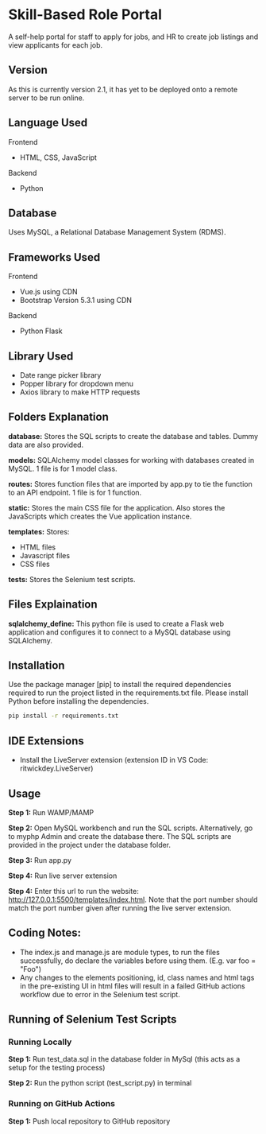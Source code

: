 # Skill-Based Role Portal

A self-help portal for staff to apply for jobs, and HR to create job listings and view applicants for each job. 

## Version 
As this is currently version 2.1, it has yet to be deployed onto a remote server to be run online. 

## Language Used
Frontend
- HTML, CSS, JavaScript

Backend
- Python 

## Database
Uses MySQL, a Relational Database Management System (RDMS).

## Frameworks Used
Frontend
- Vue.js using CDN 
- Bootstrap Version 5.3.1 using CDN

Backend
- Python Flask

## Library Used
- Date range picker library 
- Popper library for dropdown menu
- Axios library to make HTTP requests

## Folders Explanation
**database:** Stores the SQL scripts to create the database and tables. Dummy data are also provided. 

**models:** SQLAlchemy model classes for working with databases created in MySQL. 1 file is for 1 model class. 

**routes:** Stores function files that are imported by app.py to tie the function to an API endpoint. 1 file is for 1 function. 

**static:** Stores the main CSS file for the application. Also stores the JavaScripts which creates the Vue application instance. 

**templates:** 
Stores:
- HTML files
- Javascript files
- CSS files

**tests:** Stores the Selenium test scripts. 

## Files Explaination

**sqlalchemy_define:** This python file is used to create a Flask web application and configures it to connect to a MySQL database using SQLAlchemy. 

## Installation

Use the package manager [pip] to install the required dependencies required to run the project listed in the requirements.txt file. Please install Python before installing the dependencies. 

```bash
pip install -r requirements.txt
```

## IDE Extensions
- Install the LiveServer extension (extension ID in VS Code: ritwickdey.LiveServer) 

## Usage
**Step 1:** Run WAMP/MAMP

**Step 2:** Open MySQL workbench and run the SQL scripts. Alternatively, go to myphp Admin and create the database there. The SQL scripts are provided in the project under the database folder. 

**Step 3:** Run app.py

**Step 4:** Run live server extension

**Step 4:** Enter this url to run the website: http://127.0.0.1:5500/templates/index.html. Note that the port number should match the port number given after running the live server extension. 

## Coding Notes:
- The index.js and manage.js are module types, to run the files successfully, do declare the variables before using them. (E.g. var foo = "Foo")
- Any changes to the elements positioning, id, class names and html tags in the pre-existing UI in html files will result in a failed GitHub actions workflow due to error in the Selenium test script. 

## Running of Selenium Test Scripts

### Running Locally
**Step 1:** Run test_data.sql in the database folder in MySql (this acts as a setup for the testing process)

**Step 2:** Run the python script (test_script.py) in terminal

### Running on GitHub Actions
**Step 1:** Push local repository to GitHub repository
